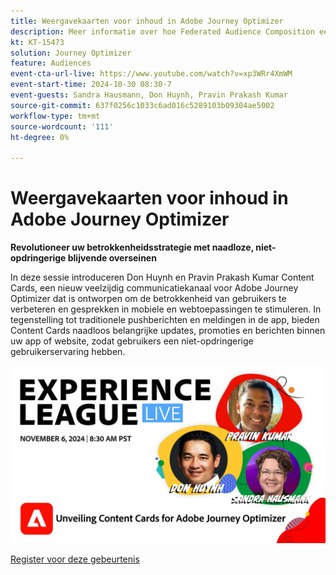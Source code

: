 ```yaml
---
title: Weergavekaarten voor inhoud in Adobe Journey Optimizer
description: Meer informatie over hoe Federated Audience Composition een uitgebreide benadering biedt van publiekscurve en activering met Real-Time CDP en Journey Optimizer.
kt: KT-15473
solution: Journey Optimizer
feature: Audiences
event-cta-url-live: https://www.youtube.com/watch?v=xp3WRr4XmWM
event-start-time: 2024-10-30 08:30-7
event-guests: Sandra Hausmann, Don Huynh, Pravin Prakash Kumar
source-git-commit: 637f0256c1033c6ad016c5289103b09304ae5002
workflow-type: tm+mt
source-wordcount: '111'
ht-degree: 0%

---
```


# Weergavekaarten voor inhoud in Adobe Journey Optimizer

**Revolutioneer uw betrokkenheidsstrategie met naadloze, niet-opdringerige blijvende overseinen**

In deze sessie introduceren Don Huynh en Pravin Prakash Kumar Content Cards, een nieuw veelzijdig communicatiekanaal voor Adobe Journey Optimizer dat is ontworpen om de betrokkenheid van gebruikers te verbeteren en gesprekken in mobiele en webtoepassingen te stimuleren. In tegenstelling tot traditionele pushberichten en meldingen in de app, bieden Content Cards naadloos belangrijke updates, promoties en berichten binnen uw app of website, zodat gebruikers een niet-opdringerige gebruikerservaring hebben.


![ levende de ervaringsleague ](/help/experience-league-live/assets/WebBanner-Nov-6-2024.jpg)

[ Register voor deze gebeurtenis ](https://engage.adobe.com/ExpLeagueLive-241030.html?s_rtid=7015Y0000048hxzQAA&amp;s_iid=&amp;sfid=&amp;acctid=&amp;ecp=)

